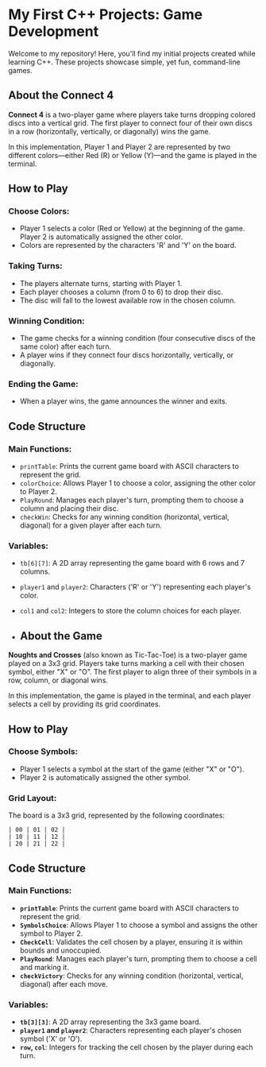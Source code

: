#  My First C++ Projects: Game Development
Welcome to my repository! Here, you'll find my initial projects created while learning C++. These projects showcase simple, yet fun, command-line games.

## About the Connect 4

**Connect 4** is a two-player game where players take turns dropping colored discs into a vertical grid. The first player to connect four of their own discs in a row (horizontally, vertically, or diagonally) wins the game.

In this implementation, Player 1 and Player 2 are represented by two different colors—either Red (R) or Yellow (Y)—and the game is played in the terminal.

## How to Play

### Choose Colors:
- Player 1 selects a color (Red or Yellow) at the beginning of the game. Player 2 is automatically assigned the other color.
- Colors are represented by the characters 'R' and 'Y' on the board.

### Taking Turns:
- The players alternate turns, starting with Player 1.
- Each player chooses a column (from 0 to 6) to drop their disc.
- The disc will fall to the lowest available row in the chosen column.

### Winning Condition:
- The game checks for a winning condition (four consecutive discs of the same color) after each turn.
- A player wins if they connect four discs horizontally, vertically, or diagonally.

### Ending the Game:
- When a player wins, the game announces the winner and exits.

## Code Structure

### Main Functions:
- `printTable`: Prints the current game board with ASCII characters to represent the grid.
- `colorChoice`: Allows Player 1 to choose a color, assigning the other color to Player 2.
- `PlayRound`: Manages each player's turn, prompting them to choose a column and placing their disc.
- `checkWin`: Checks for any winning condition (horizontal, vertical, diagonal) for a given player after each turn.

### Variables:
- `tb[6][7]`: A 2D array representing the game board with 6 rows and 7 columns.
- `player1` and `player2`: Characters ('R' or 'Y') representing each player's color.
- `col1` and `col2`: Integers to store the column choices for each player.

- ## About the Game

**Noughts and Crosses** (also known as Tic-Tac-Toe) is a two-player game played on a 3x3 grid. Players take turns marking a cell with their chosen symbol, either "X" or "O". The first player to align three of their symbols in a row, column, or diagonal wins.

In this implementation, the game is played in the terminal, and each player selects a cell by providing its grid coordinates.

## How to Play

### Choose Symbols:
- Player 1 selects a symbol at the start of the game (either "X" or "O").
- Player 2 is automatically assigned the other symbol.
  
### Grid Layout:
The board is a 3x3 grid, represented by the following coordinates:
```plaintext
| 00 | 01 | 02 |
| 10 | 11 | 12 |
| 20 | 21 | 22 |
```

## Code Structure

### Main Functions:
- **`printTable`**: Prints the current game board with ASCII characters to represent the grid.
- **`SymbolsChoice`**: Allows Player 1 to choose a symbol and assigns the other symbol to Player 2.
- **`CheckCell`**: Validates the cell chosen by a player, ensuring it is within bounds and unoccupied.
- **`PlayRound`**: Manages each player's turn, prompting them to choose a cell and marking it.
- **`checkVictory`**: Checks for any winning condition (horizontal, vertical, diagonal) after each move.

### Variables:
- **`tb[3][3]`**: A 2D array representing the 3x3 game board.
- **`player1` and `player2`**: Characters representing each player's chosen symbol ('X' or 'O').
- **`row`, `col`**: Integers for tracking the cell chosen by the player during each turn.


